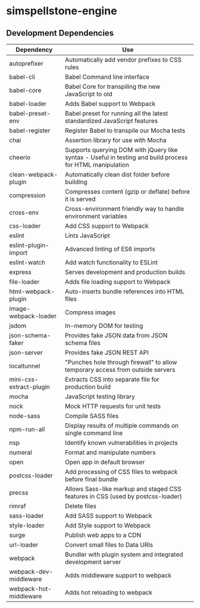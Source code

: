 # simspellstone-engine

## Development Dependencies

| **Dependency**              | **Use**                                                                                                   |
| --------------------------- | --------------------------------------------------------------------------------------------------------- |
| autoprefixer                | Automatically add vendor prefixes to CSS rules                                                            |
| babel-cli                   | Babel Command line interface                                                                              |
| babel-core                  | Babel Core for transpiling the new JavaScript to old                                                      |
| babel-loader                | Adds Babel support to Webpack                                                                             |
| babel-preset-env            | Babel preset for running all the latest standardized JavaScript features                                  |
| babel-register              | Register Babel to transpile our Mocha tests                                                               |
| chai                        | Assertion library for use with Mocha                                                                      |
| cheerio                     | Supports querying DOM with jQuery like syntax - Useful in testing and build process for HTML manipulation |
| clean-webpack-plugin        | Automatically clean dist folder before building                                                           |
| compression                 | Compresses content (gzip or deflate) before it is served                                                  |
| cross-env                   | Cross-environment friendly way to handle environment variables                                            |
| css-loader                  | Add CSS support to Webpack                                                                                |
| eslint                      | Lints JavaScript                                                                                          |
| eslint-plugin-import        | Advanced linting of ES6 imports                                                                           |
| eslint-watch                | Add watch functionality to ESLint                                                                         |
| express                     | Serves development and production builds                                                                  |
| file-loader                 | Adds file loading support to Webpack                                                                      |
| html-webpack-plugin         | Auto-inserts bundle references into HTML files                                                            |
| image-webpack-loader        | Compress images                                                                                           |
| jsdom                       | In-memory DOM for testing                                                                                 |
| json-schema-faker           | Provides fake JSON data from JSON schema files                                                            |
| json-server                 | Provides fake JSON REST API                                                                               |
| localtunnel                 | "Punches hole through firewall" to allow temporary access from outside servers                            |
| mini-css-extract-plugin     | Extracts CSS into separate file for production build                                                      |
| mocha                       | JavaScript testing library                                                                                |
| nock                        | Mock HTTP requests for unit tests                                                                         |
| node-sass                   | Compile SASS files                                                                                        |
| npm-run-all                 | Display results of multiple commands on single command line                                               |
| nsp                         | Identify known vulnerabilities in projects                                                                |
| numeral                     | Format and manipulate numbers                                                                             |
| open                        | Open app in default browser                                                                               |
| postcss-loader              | Add processing of CSS files to webpack before final bundle                                                |
| precss                      | Allows Sass-like markup and staged CSS features in CSS (used by postcss-loader)                           |
| rimraf                      | Delete files                                                                                              |
| sass-loader                 | Add SASS support to Webpack                                                                               |
| style-loader                | Add Style support to Webpack                                                                              |
| surge                       | Publish web apps to a CDN                                                                                 |
| url-loader                  | Convert small files to Data URIs                                                                          |
| webpack                     | Bundler with plugin system and integrated development server                                              |
| webpack-dev-middleware      | Adds middleware support to webpack                                                                        |
| webpack-hot-middleware      | Adds hot reloading to webpack                                                                             |
